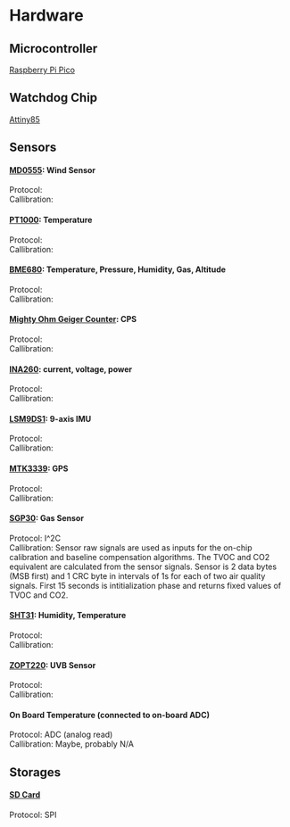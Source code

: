 # Hardware

## Microcontroller 
[Raspberry Pi Pico](https://www.raspberrypi.com/documentation/microcontrollers/pico-series.html)

## Watchdog Chip
[Attiny85](https://www.microchip.com/en-us/product/ATtiny85)

## Sensors 

#### [MD0555](https://moderndevice.com/products/wind-sensor-rev-p): Wind Sensor
Protocol: 
<br/>Callibration: 

#### [PT1000](https://microtherm.de/files/microtherm/downloads/mirotherm_PT1000_en.pdf): Temperature
Protocol: 
<br/>Callibration:  

#### [BME680](https://www.adafruit.com/product/3660): Temperature, Pressure, Humidity, Gas, Altitude
Protocol: 
<br/>Callibration:  

#### [Mighty Ohm Geiger Counter](https://mightyohm.com/blog/products/geiger-counter/): CPS 
Protocol: 
<br/>Callibration:  

#### [INA260](https://www.ti.com/product/INA260): current, voltage, power
Protocol: 
<br/>Callibration:  

#### [LSM9DS1](https://www.st.com/en/mems-and-sensors/lsm9ds1.html): 9-axis IMU
Protocol: 
<br/>Callibration:  

#### [MTK3339](https://www.adafruit.com/product/746): GPS
Protocol: 
<br/>Callibration:  

#### [SGP30](https://www.mouser.com/pdfdocs/Sensirion_Gas_Sensors_SGP30_Datasheet_EN-1148053.pdf): Gas Sensor
Protocol: I^2C
<br/>Callibration:
Sensor raw signals are used as inputs for the on-chip calibration and baseline compensation algorithms.
The TVOC and CO2 equivalent are calculated from the sensor signals.
Sensor is 2 data bytes (MSB first) and 1 CRC byte in intervals of 1s for each of two air quality signals.
First 15 seconds is intitialization phase and returns fixed values of TVOC and CO2.

#### [SHT31](https://sensirion.com/media/documents/213E6A3B/63A5A569/Datasheet_SHT3x_DIS.pdf): Humidity, Temperature
Protocol: 
<br/>Callibration:  

#### [ZOPT220](https://www.sparkfun.com/products/retired/14264): UVB Sensor
Protocol: 
<br/>Callibration:  

#### On Board Temperature (connected to on-board ADC)
Protocol: ADC (analog read)
<br/>Callibration: Maybe, probably N/A

## Storages
#### [SD Card](https://www.adafruit.com/product/4682)
Protocol: SPI
